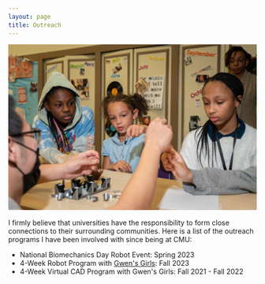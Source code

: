 ```yaml
---
layout: page
title: Outreach
---
```

<img src="/assets/img/gwens_girls-min.jpg" alt="Me" width="600" class="center"/>

I firmly believe that universities have the responsibility to form close connections to their surrounding communities.
Here is a list of the outreach programs I have been involved with since being at CMU:

* National Biomechanics Day Robot Event: Spring 2023
* 4-Week Robot Program with [Gwen's Girls](gwensgirls.org): Fall 2023
* 4-Week Virtual CAD Program with Gwen's Girls: Fall 2021 - Fall 2022
